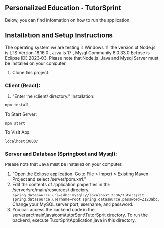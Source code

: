 ## Personalized Education - TutorSprint 
Below, you can find information on how to run the application.

## Installation and Setup Instructions

The operating system we are testing is Windows 11, the version of Node.js is LTS Version 18.16.0 , Java is 17 , Mysql Community 8.0.33.0 Eclipse is Eclipse IDE 2023‑03.
Please note that Node.js ,Java and Mysql Server must be installed on your computer. 
1. Clone this project.
### Client (React):
1. "Enter the /client/ directory."
Installation:

`npm install`  

To Start Server:

`npm start`  

To Visit App:

`localhost:3000/`

### Server and Database (Springboot and Mysql):
Please note that Java must be installed on your computer.
1. "Open the Eclipse application. Go to File > Import > Existing Maven Project and select /server/pom.xml."
2. Edit the contents of application.properties in the /server/src/main/resources/ directory.
`spring.datasource.url=jdbc:mysql://localhost:3306/tutorsprit
spring.datasource.username=root
spring.datasource.password=Z123abc.`
Change your MySQL server port, username, and password.
3. You can access the backend code in the server\src\main\java\com\tutorSprit\TutorSprit directory. To run the backend, execute TutorSpritApplication.java in this directory.


